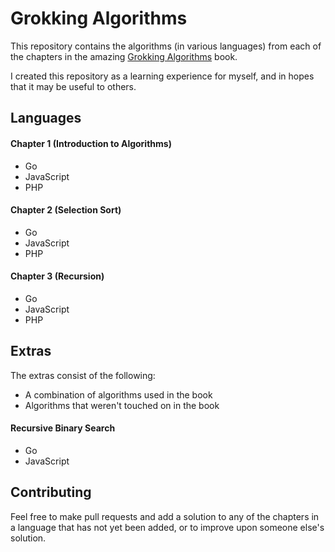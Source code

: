 # Grokking Algorithms

This repository contains the algorithms (in various languages) from each of the chapters in the amazing [Grokking Algorithms](https://www.manning.com/bhargava) book.

I created this repository as a learning experience for myself, and in hopes that it may be useful to others.

## Languages

#### Chapter 1 (Introduction to Algorithms)

- Go
- JavaScript
- PHP

#### Chapter 2 (Selection Sort)

- Go
- JavaScript
- PHP

#### Chapter 3 (Recursion)

- Go
- JavaScript
- PHP

## Extras

The extras consist of the following:

- A combination of algorithms used in the book
- Algorithms that weren't touched on in the book

#### Recursive Binary Search

- Go
- JavaScript

## Contributing

Feel free to make pull requests and add a solution to any of the chapters in a language that has not yet been added, or to improve upon someone else's solution.
